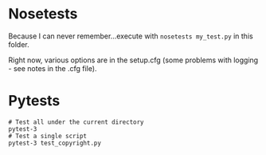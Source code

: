 # Nosetests

Because I can never remember...execute with `nosetests my_test.py` in this folder.

Right now, various options are in the setup.cfg (some problems with logging - see
notes in the .cfg file).

# Pytests

```
# Test all under the current directory
pytest-3
# Test a single script
pytest-3 test_copyright.py
```
